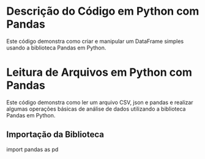 # Descrição do Código em Python com Pandas

Este código demonstra como criar e manipular um DataFrame simples usando a biblioteca Pandas em Python.

# Leitura de Arquivos em Python com Pandas

Este código demonstra como ler um arquivo CSV, json e pandas e realizar algumas operações básicas de análise de dados utilizando a biblioteca Pandas em Python.

## Importação da Biblioteca

import pandas as pd

